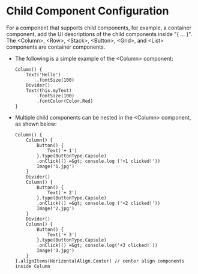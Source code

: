 # Child Component Configuration


For a component that supports child components, for example, a container component, add the UI descriptions of the child components inside "{ ... }". The &lt;Column&gt;, &lt;Row&gt;, &lt;Stack&gt;, &lt;Button&gt;, &lt;Grid&gt;, and &lt;List&gt; components are container components.


- The following is a simple example of the &lt;Column&gt; component:
  
  ```
  Column() {
      Text('Hello')
          .fontSize(100)
      Divider()
      Text(this.myText)
          .fontSize(100)
          .fontColor(Color.Red)
  }
  ```


- Multiple child components can be nested in the &lt;Column&gt; component, as shown below:
  
  ```
  Column() {
      Column() {
          Button() {
              Text('+ 1')
          }.type(ButtonType.Capsule)
          .onClick(() =&gt; console.log ('+1 clicked!'))
          Image('1.jpg')
      }
      Divider()
      Column() {
          Button() {
              Text('+ 2')
          }.type(ButtonType.Capsule)
          .onClick(() =&gt; console.log ('+2 clicked!'))
          Image('2.jpg')
      }
      Divider()
      Column() {
          Button() {
              Text('+ 3')
          }.type(ButtonType.Capsule)
          .onClick(() =&gt; console.log('+3 clicked!'))
          Image('3.jpg')
      }
  }.alignItems(HorizontalAlign.Center) // center align components inside Column
  ```
